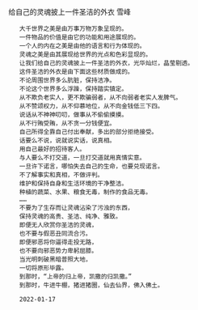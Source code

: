 给自己的灵魂披上一件圣洁的外衣
雪峰

       大千世界之美是由万事万物万象呈现的。
       一件物品的价值是由它的功能和用途展现的。
       一个人的内在之美是由他的语言和行为体现的。
       灵魂之美是由其展现给世界的光点和色彩显现的。
       让我们给自己的灵魂披上一件圣洁的外衣，光华灿烂，晶莹剔透。
       这件圣洁的外衣是由下面这些材质做成的。
       不论周围世界多么肮脏，保持洁净。
       不论这个世界多么浮躁，保持踏实镇定。
       从不欺负老实人，更不欺骗弱者，从不向弱者老实人发脾气。
       从不赞颂权力，从不仰慕地位，从不向金钱低三下四。
       说话从不神神叨叨，做事从不偷偷摸摸。
       从不行贿受贿，从不贪一分钱便宜。
       自己所得全靠自己付出奉献，多出的部分拒绝接受。
       话要么不说，说就说实话，说真相。
       用自己最好的招待客人。
       与人要么不打交道，一旦打交道就用真情实意。
       一旦许下诺言，哪怕失去自己的生命，也要兑现诺言。
       不了解事实和真相，不做评判。
       维护和保持自身和生活环境的干净整洁。
       种植的蔬菜、水果、粮食无毒，制作的食品无毒。
       ……
       不要为了生存而让灵魂沾染了污浊的东西，
       保持灵魂的高贵、圣洁、纯净、雅致。
       即便无人欣赏你圣洁的灵魂，
       也不要与假恶丑同流合污。
       即便邪恶将你逼得走投无路，
       也不要向邪恶势力卑躬屈膝。
       当光明刺破黑暗普照大地，
       一切将原形毕露。
       到那时，“上帝的归上帝，凯撒的归凯撒。”
       到那时，牛进牛棚，猪进猪圈，仙去仙界，佛入佛土。

       2022-01-17